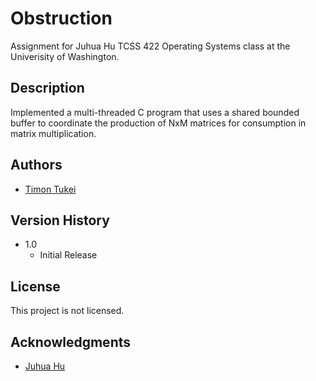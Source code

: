 # Obstruction

Assignment for Juhua Hu TCSS 422 Operating Systems class at the Univerisity of Washington.   

## Description

Implemented a multi-threaded C program that uses a shared bounded buffer to coordinate the production of NxM matrices for consumption in matrix multiplication. 

## Authors

* [Timon Tukei](https://github.com/ttukei)

## Version History

* 1.0
    * Initial Release

## License

This project is not licensed. 

## Acknowledgments

* [Juhua Hu](https://directory.tacoma.uw.edu/employee/juhuah)
